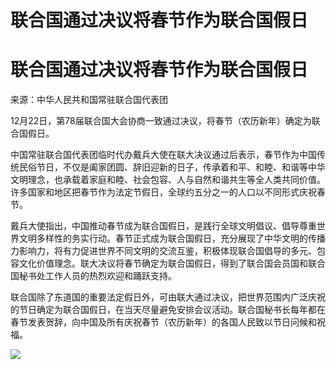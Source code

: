# 联合国通过决议将春节作为联合国假日

# 联合国通过决议将春节作为联合国假日

来源：中华人民共和国常驻联合国代表团

12月22日，第78届联合国大会协商一致通过决议，将春节（农历新年）确定为联合国假日。

中国常驻联合国代表团临时代办戴兵大使在联大决议通过后表示，春节作为中国传统民俗节日，不仅是阖家团圆、辞旧迎新的日子，传承着和平、和睦、和谐等中华文明理念，也承载着家庭和睦、社会包容、人与自然和谐共生等全人类共同价值。许多国家和地区把春节作为法定节假日，全球约五分之一的人口以不同形式庆祝春节。

戴兵大使指出，中国推动春节成为联合国假日，是践行全球文明倡议、倡导尊重世界文明多样性的务实行动。春节正式成为联合国假日，充分展现了中华文明的传播力影响力，将有力促进世界不同文明的交流互鉴，积极体现联合国倡导的多元、包容文化价值理念。联大决议将春节确定为联合国假日，得到了联合国会员国和联合国秘书处工作人员的热烈欢迎和踊跃支持。

联合国除了东道国的重要法定假日外，可由联大通过决议，把世界范围内广泛庆祝的节日确定为联合国假日，在当天尽量避免安排会议活动。联合国秘书长每年都在春节发表贺辞，向中国及所有庆祝春节（农历新年）的各国人民致以节日问候和祝福。

![](https://inews.gtimg.com/om_bt/Ok7bPs-5J4ZgVZ3doiNQrIxbVlq8Oia7V4nlQbBmt-k2sAA/1000)

